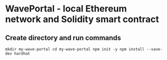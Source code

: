 # WavePortal - local Ethereum network and Solidity smart contract

## Create directory and run commands

`mkdir my-wave-portal
cd my-wave-portal
npm init -y
npm install --save-dev hardhat`
